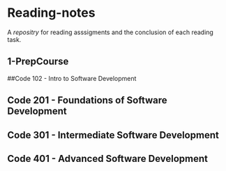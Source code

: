# Reading-notes
  A *repositry* for reading asssigments and the conclusion of each reading task.
  
## 1-PrepCourse 
##Code 102 - Intro to Software Development
## Code 201 - Foundations of Software Development
## Code 301 - Intermediate Software Development
## Code 401 - Advanced Software Development
